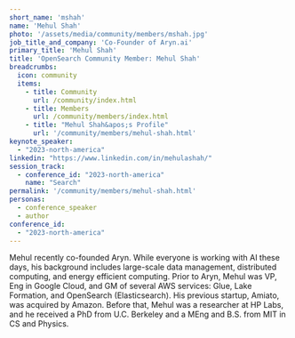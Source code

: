 ```yaml
---
short_name: 'mshah'
name: 'Mehul Shah'
photo: '/assets/media/community/members/mshah.jpg'
job_title_and_company: 'Co-Founder of Aryn.ai'
primary_title: 'Mehul Shah'
title: 'OpenSearch Community Member: Mehul Shah'
breadcrumbs:
  icon: community
  items:
    - title: Community
      url: /community/index.html
    - title: Members
      url: /community/members/index.html
    - title: "Mehul Shah&apos;s Profile"
      url: '/community/members/mehul-shah.html'
keynote_speaker:
  - "2023-north-america"
linkedin: "https://www.linkedin.com/in/mehulashah/"
session_track: 
  - conference_id: "2023-north-america"
    name: "Search"
permalink: '/community/members/mehul-shah.html'
personas:
  - conference_speaker
  - author
conference_id:
  - "2023-north-america"
---
```


Mehul recently co-founded Aryn. While everyone is working with AI these days, his background includes large-scale data management, distributed computing, and energy efficient computing. Prior to Aryn, Mehul was VP, Eng in Google Cloud, and GM of several AWS services: Glue, Lake Formation, and OpenSearch (Elasticsearch). His previous startup, Amiato, was acquired by Amazon. Before that, Mehul was a researcher at HP Labs, and he received a PhD from U.C. Berkeley and a MEng and B.S. from MIT in CS and Physics.


